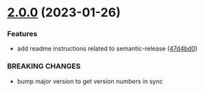 # [2.0.0](https://github.com/kapowaz/eslint-config/compare/v1.0.0...v2.0.0) (2023-01-26)


### Features

* add readme instructions related to semantic-release ([47d4bd0](https://github.com/kapowaz/eslint-config/commit/47d4bd0647c0691260430512ca20c455e6dd9155))


### BREAKING CHANGES

* bump major version to get version numbers in sync
